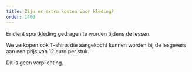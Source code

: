 ```yaml
---
title: Zijn er extra kosten voor kleding?
order: 1400
---
```


Er dient sportkleding gedragen te worden tijdens de lessen.

We verkopen ook T-shirts die aangekocht kunnen worden bij de lesgevers aan een prijs van 12 euro per stuk.

Dit is geen verplichting.
